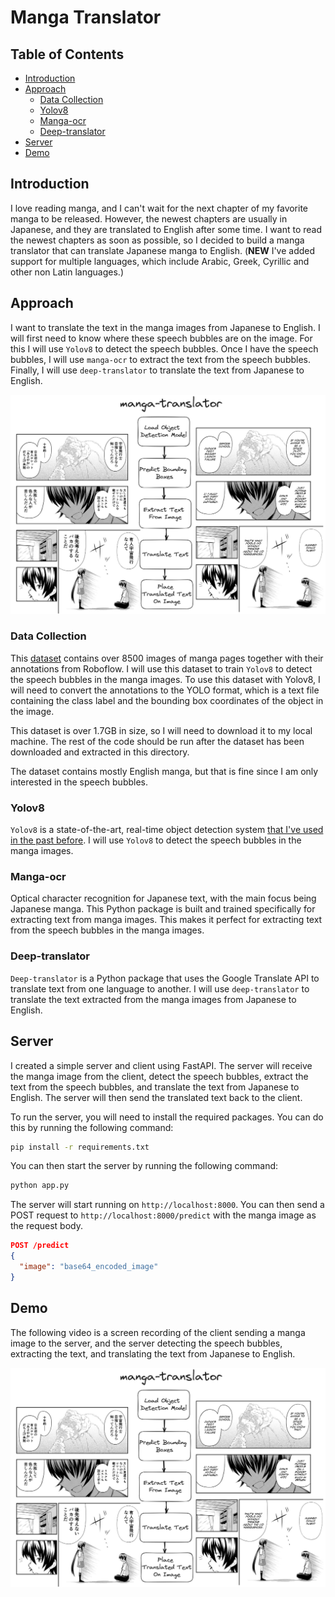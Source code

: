 # Manga Translator

## Table of Contents

- [Introduction](#introduction)
- [Approach](#approach)
  - [Data Collection](#data-collection)
  - [Yolov8](#yolov8)
  - [Manga-ocr](#manga-ocr)
  - [Deep-translator](#deep-translator)
- [Server](#server)
- [Demo](#demo)

## Introduction

I love reading manga, and I can't wait for the next chapter of my favorite manga to be released. However, the newest chapters are usually in Japanese, and they are translated to English after some time. I want to read the newest chapters as soon as possible, so I decided to build a manga translator that can translate Japanese manga to English. (**NEW** I've added support for multiple languages, which include Arabic, Greek, Cyrillic and other non Latin languages.)

## Approach

I want to translate the text in the manga images from Japanese to English. I will first need to know where these speech bubbles are on the image. For this I will use `Yolov8` to detect the speech bubbles. Once I have the speech bubbles, I will use `manga-ocr` to extract the text from the speech bubbles. Finally, I will use `deep-translator` to translate the text from Japanese to English.

![Manga Translator](./assets/MangaTranslator.png)

### Data Collection

This [dataset](https://universe.roboflow.com/speechbubbledetection-y9yz3/bubble-detection-gbjon/dataset/2#) contains over 8500 images of manga pages together with their annotations from Roboflow. I will use this dataset to train `Yolov8` to detect the speech bubbles in the manga images. To use this dataset with Yolov8, I will need to convert the annotations to the YOLO format, which is a text file containing the class label and the bounding box coordinates of the object in the image.

This dataset is over 1.7GB in size, so I will need to download it to my local machine. The rest of the code should be run after the dataset has been downloaded and extracted in this directory.

The dataset contains mostly English manga, but that is fine since I am only interested in the speech bubbles.

### Yolov8

`Yolov8` is a state-of-the-art, real-time object detection system [that I've used in the past before](https://github.com/Detopall/parking-lot-prediction). I will use `Yolov8` to detect the speech bubbles in the manga images.

### Manga-ocr

Optical character recognition for Japanese text, with the main focus being Japanese manga. This Python package is built and trained specifically for extracting text from manga images. This makes it perfect for extracting text from the speech bubbles in the manga images.

### Deep-translator

`Deep-translator` is a Python package that uses the Google Translate API to translate text from one language to another. I will use `deep-translator` to translate the text extracted from the manga images from Japanese to English.

## Server

I created a simple server and client using FastAPI. The server will receive the manga image from the client, detect the speech bubbles, extract the text from the speech bubbles, and translate the text from Japanese to English. The server will then send the translated text back to the client.

To run the server, you will need to install the required packages. You can do this by running the following command:

```bash
pip install -r requirements.txt
```

You can then start the server by running the following command:

```bash
python app.py
```

The server will start running on `http://localhost:8000`. You can then send a POST request to `http://localhost:8000/predict` with the manga image as the request body.

```json
POST /predict
{
  "image": "base64_encoded_image"
}
```

## Demo

The following video is a screen recording of the client sending a manga image to the server, and the server detecting the speech bubbles, extracting the text, and translating the text from Japanese to English.

[![Manga Translator](./assets/MangaTranslator.png)](https://www.youtube.com/watch?v=P0VZu4whrz4)
